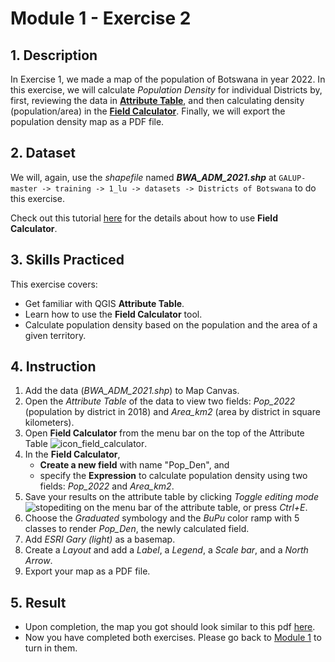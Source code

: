 # Module 1 - Exercise 2

## 1. Description

In Exercise 1, we made a map of the population of Botswana in year 2022. In this
exercise, we will calculate _Population Density_ for individual Districts by,
first, reviewing the data in
[**Attribute Table**](https://docs.qgis.org/3.10/en/docs/user_manual/working_with_vector/attribute_table.html?highlight=attribute#introducing-the-attribute-table-interface),
and then calculating density (population/area) in the
[**Field Calculator**](https://docs.qgis.org/3.10/en/docs/user_manual/working_with_vector/attribute_table.html#using-the-field-calculator).
Finally, we will export the population density map as a PDF file.

## 2. Dataset

We will, again, use the _shapefile_ named **_BWA_ADM_2021.shp_** at
`GALUP-master -> training -> 1_lu -> datasets -> Districts of Botswana`
to do this exercise.

Check out this tutorial [here](https://www.youtube.com/watch?v=PkGON2G8vEU)
for the details about how to use **Field Calculator**.

## 3. Skills Practiced

This exercise covers:

- Get familiar with QGIS **Attribute Table**.
- Learn how to use the **Field Calculator** tool.
- Calculate population density based on the population and the area of a given
  territory.

## 4. Instruction

1. Add the data (_BWA_ADM_2021.shp_) to Map Canvas.
2. Open the _Attribute Table_ of the data to view two fields: _Pop\_2022_
   (population by district in 2018) and _Area\_km2_ (area by district in square
   kilometers).
3. Open **Field Calculator** from the menu bar on the top of the Attribute
   Table ![icon_field_calculator](../../../img/icon/mActionCalculateField.svg).
4. In the **Field Calculator**,
   - **Create a new field** with name "Pop_Den", and
   - specify the **Expression** to calculate population density using two
     fields: _Pop\_2022_ and _Area\_km2_.
5. Save your results on the attribute table by clicking _Toggle editing mode_ ![stopediting](../../../img/gui/icon/mActionToggleEditing.svg) on the menu bar of the attribute table, or press _Ctrl\+E_.
6. Choose the _Graduated_ symbology and the _BuPu_ color ramp with 5 classes to
   render _Pop\_Den_, the newly calculated field.
7. Add _ESRI Gary (light)_ as a basemap.
8. Create a _Layout_ and add a _Label_, a _Legend_, a _Scale bar_, and
   a _North Arrow_.
9. Export your map as a PDF file.
  
## 5. Result

- Upon completion, the map you got should look similar to this pdf
  [here](../pdf_maps/BWDensityMap.pdf).
- Now you have completed both exercises. Please go back to
  [Module 1](https://github.com/mogaetkpp/GALUP/blob/master/training/1_lu/modules/module1.md#4-exercises) to turn in them.
